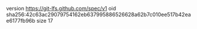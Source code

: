 version https://git-lfs.github.com/spec/v1
oid sha256:42c63ac29079754162eb637995886526628a62b7c010ee517b42eae6177fb96b
size 17
